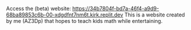 Access the (beta) website: https://34b7804f-bd7a-46f4-a9d9-68ba89853c6b-00-xdgdfnt7nm6t.kirk.replit.dev
This is a website created by me (AZ3Dp) that hopes to teach kids math while entertaining. 

